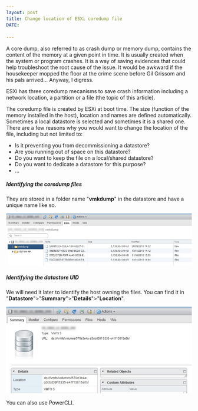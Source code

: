 ```yaml
---
layout: post
title: Change location of ESXi coredump file
DATE: 

---
```

A core dump, also referred to as crash dump or memory dump, contains the content of the memory at a given point in time. It is usually created when the system or program crashes. It is a way of saving evidences that could help troubleshoot the root cause of the issue. It would be awkward if the housekeeper mopped the floor at the crime scene before Gil Grissom and his pals arrived... Anyway, I digress.

ESXi has three coredump mecanisms to save crash information including a network location, a partition or a file (the topic of this article). 

The coredump file is created by ESXi at boot time. The size (function of the memory installed in the host), location and names are defined automatically. Sometimes a local datastore is selected and sometimes it is a shared one. There are a few reasons why you would want to change the location of the file, including but not limited to:

* Is it preventing you from decommissioning a datastore?
* Are you running out of space on this datastore?
* Do you want to keep the file on a local/shared datastore?
* Do you want to dedicate a datastore for this purpose?
* ...

##### Identifying the coredump files

They are stored in a folder name "**vmkdump**" in the datastore and have a unique name like so.

![](/img/corefile1.png)

##### Identifying the datastore UID

We will need it later to identify the host owning the files. You can find it in "**Datastore**">"**Summary**">"**Details**">"**Location**".

![](/img/corefile2.png)

You can also use PowerCLI.